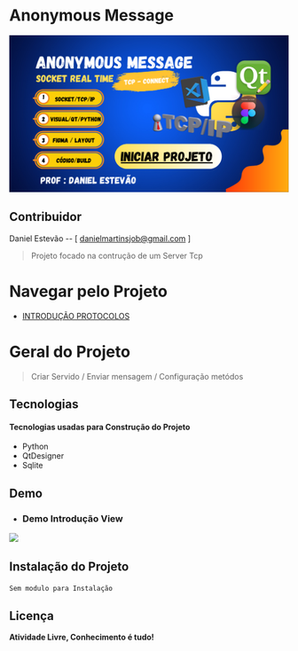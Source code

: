 <!-- Titulo do Projeto -->
# Anonymous Message
<!-- Logo do Projeto e Video  -->
[![](./Introdução%20aos%20Protocolos/1.png)](./Introdução%20aos%20Protocolos/FileCompacted.pdf)

## Contribuidor
Daniel Estevão -- [ danielmartinsjob@gmail.com ]

> Projeto focado na contrução de um Server Tcp

# Navegar pelo Projeto

- [INTRODUÇÃO PROTOCOLOS](./Introdução%20aos%20Protocolos/FileCompacted.pdf)

# Geral do Projeto
>Criar Servido / Enviar mensagem / Configuração metódos 

<!-- asa -->
## Tecnologias

#### Tecnologias usadas para Construção do Projeto

- Python
- QtDesigner
- Sqlite

## Demo
- ### Demo Introdução View

[![](https://raw.githubusercontent.com/Danielmartinsjob/Anonymous-Message/Introduction_project/img/ImgButtong.png)](https://pooninja.github.io/Anonymous-Message/)


## Instalação do Projeto

```sh
Sem modulo para Instalação
```

## Licença


**Atividade Livre, Conhecimento é tudo!**
